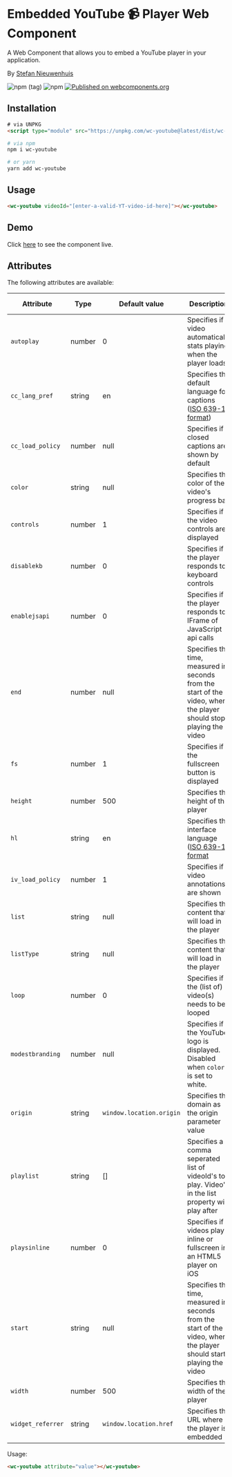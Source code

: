 # Embedded YouTube 📹 Player Web Component
A Web Component that allows you to embed a YouTube player in your application.

By [Stefan Nieuwenhuis](https://twitter.com/stefannhs)

![npm (tag)](https://img.shields.io/npm/v/wc-youtube/latest)
![npm](https://img.shields.io/npm/dw/wc-youtube)
[![Published on webcomponents.org](https://img.shields.io/badge/webcomponents.org-published-blue.svg)](https://www.webcomponents.org/element/wc-youtube)

## Installation
```html
# via UNPKG
<script type="module" src="https://unpkg.com/wc-youtube@latest/dist/wc-youtube.js"></script>
```

```bash
# via npm
npm i wc-youtube

# or yarn
yarn add wc-youtube
```

## Usage
```html
<wc-youtube videoId="[enter-a-valid-YT-video-id-here]"></wc-youtube>
```

## Demo 
Click [here](https://stefannieuwenhuis.github.io/wc-youtube) to see the component live.

## Attributes
The following attributes are available: 

| Attribute | Type | Default value | Description | Possible values |
|-----------|------|---------------|-------------|-----------------|
| `autoplay` | number | 0 | Specifies if a video automatically stats playing when the player loads | 0, 1 |
| `cc_lang_pref` | string | en | Specifies the default language for captions ([ISO 639-1 format](http://www.loc.gov/standards/iso639-2/php/code_list.php)) | Any ISO 639-1 two-letter language code |
| `cc_load_policy` | number | null | Specifies if closed captions are shown by default | 0, 1 |
| `color` | string | null | Specifies the color of the video's progress bar | red, white |
| `controls` | number | 1 | Specifies if the video controls are displayed | 0, 1 |
| `disablekb` | number | 0 | Specifies if the player responds to keyboard controls | 0, 1 |
| `enablejsapi` | number | 0 | Specifies if the player responds to IFrame of JavaScript api calls | 0, 1 |
| `end` | number | null | Specifies the time, measured in seconds from the start of the video, when the player should stop playing the video | any positive integer |
| `fs` | number | 1 | Specifies if the fullscreen button is displayed | 0, 1 |
| `height` | number | 500 | Specifies the height of the player | any positive integer |
| `hl` | string | en | Specifies the interface language ([ISO 639-1 format](http://www.loc.gov/standards/iso639-2/php/code_list.php) | Any ISO 639-1 two-letter language code |
| `iv_load_policy` | number | 1 | Specifies if video annotations are shown | 1, 2, 3 |
| `list` | string | null | Specifies the content that will load in the player | searchquery, username or playlistID | 
| `listType` | string | null | Specifies the content that will load in the player | search, user_uploads, playlist |
| `loop` | number | 0 | Specifies if the (list of) video(s) needs to be looped | 0, 1 |
| `modestbranding` | number | null | Specifies if the YouTube logo is displayed. Disabled when `color` is set to white. | 0, 1 |
| `origin` | string | `window.location.origin` | Specifies the domain as the origin parameter value | origin's domain name |
| `playlist` | string | [] | Specifies a comma seperated list of videoId's to play. Video's in the list property will play after | any comma seperated list of valid videoId's |
| `playsinline` | number | 0 | Specifies if videos play inline or fullscreen in an HTML5 player on iOS | 0, 1 |
| `start` | string | null | Specifies the time, measured in seconds from the start of the video, when the player should start playing the video | any positive integer |
| `width` | number | 500 | Specifies the width of the player | any positive integer |
| `widget_referrer` | string | `window.location.href` | Specifies the URL where the player is embedded | the url of the page |

Usage: 

```html
<wc-youtube attribute="value"></wc-youtube>
```
